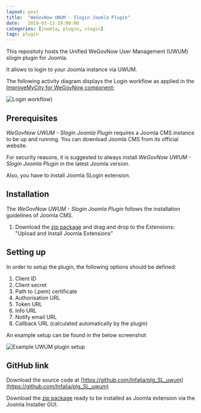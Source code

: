 ```yaml
---
layout: post
title:  "WeGovNow UWUM - Slogin Joomla Plugin"
date:   2019-03-13 19:00:00
categories: [joomla, plugin, slogin]
tags: plugin
---
```

This repositoty hosts the Unified WeGovNow User Management (UWUM) slogin plugin for Joomla.

It allows to login to your Joomla instance via UWUM.

The following activity diagram displays the Login workflow as applied in the [ImproveMyCity for WeGovNow component](https://infalia.github.io/wegovnow/imc-core);

![Login workflow)](https://infalia.github.io/wegovnow/assets/images/UWUM_API_call_activity_diagram.png)

Prerequisites
----------------
*WeGovNow UWUM - Slogin Joomla Plugin* requires a Joomla CMS instance to be up and running. You can download Joomla CMS from its official website.

For security reasons, it is suggested to always install *WeGovNow UWUM - Slogin Joomla Plugin* in the latest Joomla version.

Also, you have to install Joomla SLogin extension.

Installation
----------------
The *WeGovNow UWUM - Slogin Joomla Plugin* follows the installation guidelines of Joomla CMS.

1) Download the [zip package](https://github.com/Infalia/plg_SL_uwum/archive/master.zip) and drag and drop to the Extensions: "Upload and Install Joomla Extensions"

Setting up
----------------
In order to setup the plugin, the following options should be defined:

1) Client ID  
2) Client secret  
3) Path to (.pem) certificate  
4) Authorisation URL  
5) Token URL  
6) Info URL  
7) Notify email URL  
8) Callback URL (calculated automatically by the plugin)  

An example setup can be found in the below screenshot

![Example UWUM plugin setup](https://infalia.github.io/wegovnow/assets/images/uwum_slogin_settings.png)

GitHub link
----------------
Download the source code at [https://github.com/Infalia/plg_SL_uwum](https://github.com/Infalia/plg_SL_uwum)

Download the [zip package](https://github.com/Infalia/plg_SL_uwum/archive/master.zip) ready to be installed as Joomla extension via the Joomla Installer GUI.

